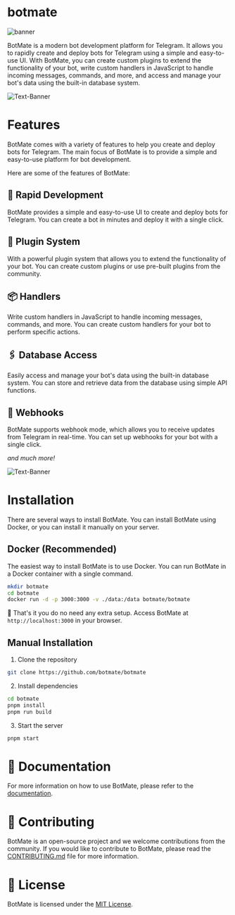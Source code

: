 # botmate

![banner](https://github.com/botmate/botmate/assets/31907722/6c9310fc-d79a-4005-bdff-8c2ec1813453)

BotMate is a modern bot development platform for Telegram. It allows you to rapidly create and deploy bots for Telegram using a simple and easy-to-use UI. With BotMate, you can create custom plugins to extend the functionality of your bot, write custom handlers in JavaScript to handle incoming messages, commands, and more, and access and manage your bot's data using the built-in database system.

![Text-Banner](https://github.com/botmate/botmate/assets/31907722/02818878-9109-40e2-b536-7dc2c2295df6)

# Features

BotMate comes with a variety of features to help you create and deploy bots for Telegram. The main focus of BotMate is to provide a simple and easy-to-use platform for bot development.

Here are some of the features of BotMate:

## 🚀 Rapid Development

BotMate provides a simple and easy-to-use UI to create and deploy bots for Telegram. You can create a bot in minutes and deploy it with a single click.

## 🧩 Plugin System

With a powerful plugin system that allows you to extend the functionality of your bot. You can create custom plugins or use pre-built plugins from the community.

## 📦 Handlers

Write custom handlers in JavaScript to handle incoming messages, commands, and more. You can create custom handlers for your bot to perform specific actions.

## 🖇️ Database Access

Easily access and manage your bot's data using the built-in database system. You can store and retrieve data from the database using simple API functions.

## 📡 Webhooks

BotMate supports webhook mode, which allows you to receive updates from Telegram in real-time. You can set up webhooks for your bot with a single click.

_and much more!_

![Text-Banner](https://github.com/botmate/botmate/assets/31907722/593a3b1b-e9c1-4faa-8da9-fd573c1cd539)

# Installation

There are several ways to install BotMate. You can install BotMate using Docker, or you can install it manually on your server.

## Docker (Recommended)

The easiest way to install BotMate is to use Docker. You can run BotMate in a Docker container with a single command.

```bash
mkdir botmate
cd botmate
docker run -d -p 3000:3000 -v ./data:/data botmate/botmate
```

🥳 That's it you do no need any extra setup. Access BotMate at `http://localhost:3000` in your browser.

## Manual Installation

1. Clone the repository

```bash
git clone https://github.com/botmate/botmate
```

2. Install dependencies

```bash
cd botmate
pnpm install
pnpm run build
```

3. Start the server

```bash
pnpm start
```

# 📕 Documentation

For more information on how to use BotMate, please refer to the [documentation](https://botmate.github.io/docs).

# 🤝 Contributing

BotMate is an open-source project and we welcome contributions from the community. If you would like to contribute to BotMate, please read the [CONTRIBUTING.md](CONTRIBUTING.md) file for more information.

# 📝 License

BotMate is licensed under the [MIT License](LICENSE).
